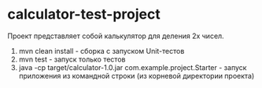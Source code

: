 # calculator-test-project

Проект представляет собой калькулятор для деления 2х чисел.

1. mvn clean install - сборка с запуском Unit-тестов
2. mvn test - запуск только тестов
3. java -cp target/calculator-1.0.jar com.example.project.Starter - запуск приложения из командной строки (из корневой директории проекта)
